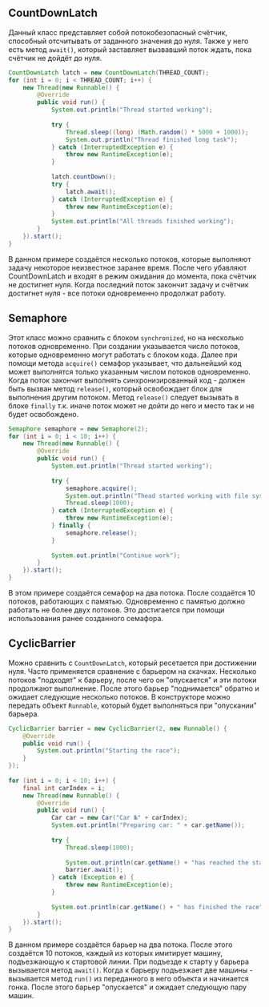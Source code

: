 ## CountDownLatch
Данный класс представляет собой потокобезопасный счётчик, способный отсчитывать от заданного значения до нуля. Также у него есть метод `await()`, который заставляет вызвавший поток ждать, пока счётчик не дойдёт до нуля.
```java
CountDownLatch latch = new CountDownLatch(THREAD_COUNT);  
for (int i = 0; i < THREAD_COUNT; i++) {  
    new Thread(new Runnable() {  
        @Override  
        public void run() {  
            System.out.println("Thread started working");  
  
            try {  
                Thread.sleep((long) (Math.random() * 5000 + 1000));  
                System.out.println("Thread finished long task");  
            } catch (InterruptedException e) {  
                throw new RuntimeException(e);  
            }  
  
            latch.countDown();  
            try {  
                latch.await();  
            } catch (InterruptedException e) {  
                throw new RuntimeException(e);  
            }  
            System.out.println("All threads finished working");  
        }  
    }).start();  
}
```
В данном примере создаётся несколько потоков, которые выполняют задачу некоторое неизвестное заранее время. После чего убавляют CountDownLatch и входят в режим ожидания до момента, пока счётчик не достигнет нуля.
Когда последний поток закончит задачу и счётчик достигнет нуля - все потоки одновременно продолжат работу.

## Semaphore
Этот класс можно сравнить с блоком `synchronized`, но на несколько потоков одновременно.
При создании указывается число потоков, которые одновременно могут работать с блоком кода. Далее при помощи метода `acquire()` семафор указывает, что дальнейший код может выполнятся только указанным числом потоков одновременно. Когда поток закончит выполнять синхронизированный код - должен быть вызван метод `release()`, который освобождает блок для выполнения другим потоком.
Метод `release()` следует вызывать в блоке `finally` т.к. иначе поток может не дойти до него и место так и не будет освобождено.

```java
Semaphore semaphore = new Semaphore(2);  
for (int i = 0; i < 10; i++) {  
    new Thread(new Runnable() {  
        @Override  
        public void run() {  
            System.out.println("Thread started working");  
  
            try {  
                semaphore.acquire();  
                System.out.println("Thead started working with file system");  
                Thread.sleep(1000);  
            } catch (InterruptedException e) {  
                throw new RuntimeException(e);  
            } finally {  
                semaphore.release();  
            }  
  
            System.out.println("Continue work");  
        }  
    }).start();  
}
```
В этом примере создаётся семафор на два потока. После создаётся 10 потоков, работающих с памятью. Одновременно с памятью должно работать не более двух потоков. Это достигается при помощи использования ранее созданного семафора.

## CyclicBarrier
Можно сравнить с `CountDownLatch`, который ресетается при достижении нуля. Часто применяется сравнение с барьером на скачках. Несколько потоков "подходят" к барьеру, после чего он "опускается" и эти потоки продолжают выполнение. После этого барьер "поднимается" обратно и ожидает следующие несколько потоков.
В конструкторе можно передать объект `Runnable`, который будет выполняться при "опускании" барьера.

```java
CyclicBarrier barrier = new CyclicBarrier(2, new Runnable() {  
    @Override  
    public void run() {  
        System.out.println("Starting the race");  
    }  
});  
  
for (int i = 0; i < 10; i++) {  
    final int carIndex = i;  
    new Thread(new Runnable() {  
        @Override  
        public void run() {  
            Car car = new Car("Car №" + carIndex);  
            System.out.println("Preparing car: " + car.getName());  
  
            try {  
                Thread.sleep(1000);  
  
                System.out.println(car.getName() + "has reached the start");  
                barrier.await();  
            } catch (Exception e) {  
                throw new RuntimeException(e);  
            }  
  
            System.out.println(car.getName() + " has finished the race");  
        }  
    }).start();  
}
```
В данном примере создаётся барьер на два потока. После этого создаётся 10 потоков, каждый из которых имитирует машину, подъезжающую к стартовой линии.
При подъезде к старту у барьера вызывается метод `await()`. Когда к барьеру подъезжает две машины - вызывается метод `run()` из переданного в него объекта и начинается гонка. После этого барьер "опускается" и ожидает следующую пару машин.